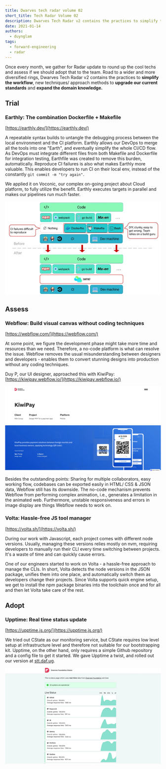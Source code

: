 ```yaml
---
title: Dwarves tech radar volume 02
short_title: Tech Radar Volume 02
description: Dwarves Tech Radar v2 contains the practices to simplify the workflow, new techniques/ approach methods to upgrade our current standards and expand the domain knowledge.
date: 2021-01-14
authors:
  - duynglam
tags:
  - forward-engineering
  - radar
---
```


Once every month, we gather for Radar update to round up the cool techs and assess if we should adopt that to the team. Road to a wider and more diversified rings, Dwarves Tech Radar v2 contains the practices to **simplify the workflow**, new techniques/ approach methods to **upgrade our current standards** and **expand the domain knowledge.**

## Trial

### Earthly: The combination Dockerfile + Makefile

[https://earthly.dev/](https://earthly.dev/)

A repeatable syntax builds to untangle the debugging process between the local environment and the CI platform. Earthly allows our DevOps to merge all the tools into one "Earth", and eventually simplify the whole CI/CD flow. As DevOps must integrate different files from both Makefile and Dockerfile for integration testing, Earthfile was created to remove this burden, automatically. Reproduce CI failures is also what makes Earthly more valuable. This enables developers to run CI on their local env, instead of the constantly `git commit -m "try again"`.

We applied it on Voconic, our complex on-going project about Cloud platform, to fully utilize the benefit. Earthly executes targets in parallel and makes our pipelines run much faster.

![](assets/dwarves-tech-radar-volume-02_ecb87e89c8fcfad298cc445cb3c4c76b_md5.webp)

## Assess

### Webflow: Build visual canvas without coding techniques

[https://webflow.com/](https://webflow.com/)

At some point, we figure the development phase might take more time and resources than we need. Therefore, a no-code platform is what can resolve the issue. Webflow removes the usual misunderstanding between designers and developers - enables them to convert stunning designs into production without any coding techniques.

Duy P, our UI designer, approached this with KiwiPay: [https://kiwipay.webflow.io/](https://kiwipay.webflow.io/)

![](assets/dwarves-tech-radar-volume-02_3306d8d315bae18a20786c33778c2b25_md5.webp)

Besides the outstanding points: Sharing for multiple collaborators, easy working flow, codebases can be exported easily in HTML/ CSS & JSON data, Webflow still has its downside. The no-code mechanism prevents Webflow from performing complex animation, i.e., generates a limitation in the animated web. Furthermore, unstable responsiveness and errors in image display are things Webflow needs to work on.

### Volta: Hassle-free JS tool manager

[https://volta.sh/](https://volta.sh/)

During our work with Javascript, each project comes with different node versions. Usually, managing these versions relies mostly on nvm, requiring developers to manually run their CLI every time switching between projects. It's a waste of time and can quickly cause errors.

One of our engineers started to work on Volta - a hassle-free approach to manage the CLIs. In short, Volta detects the node versions in the JSON package, unifies them into one place, and automatically switch them as developers change their projects. Since Volta supports quick engine setup, we get to install the npm package binaries into the toolchain once and for all and then let Volta take care of the rest.

## Adopt

### Upptime: Real time status update

[https://upptime.js.org/](https://upptime.js.org/)

We tried out CState as our monitoring service, but CState requires low level setup at infrastructure level and therefore not suitable for our bootstrapping kit. Upptime, on the other hand, only requires a simple Github repository and a config file to get it started. We gave Upptime a twist, and rolled out our version at [stt.daf.ug](http://stt.daf.ug/).

![](assets/dwarves-tech-radar-volume-02_3b5bb41a5a96a78fadb9fef60f1d0c24_md5.webp)
